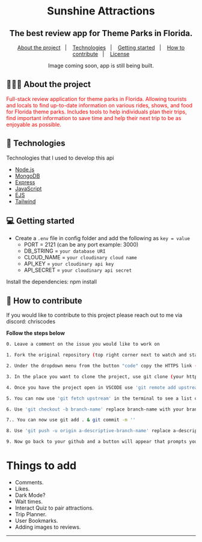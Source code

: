 <h1 align="center">
 Sunshine Attractions
</h1>

<h2 align="center">
 The best review app for Theme Parks in Florida.
</h2>

<p align="center">
  <a href="#-about-the-project">About the project</a>&nbsp;&nbsp;&nbsp;|&nbsp;&nbsp;&nbsp;
  <a href="#-technologies">Technologies</a>&nbsp;&nbsp;&nbsp;|&nbsp;&nbsp;&nbsp;
  <a href="#-getting-started">Getting started</a>&nbsp;&nbsp;&nbsp;|&nbsp;&nbsp;&nbsp;
  <a href="#-how-to-contribute">How to contribute</a>&nbsp;&nbsp;&nbsp;|&nbsp;&nbsp;&nbsp;
  <a href="#-license">License</a>
</p>

<p align="center">
Image coming soon, app is still being built.
</p>

## 👨🏻‍💻 About the project

<p align="left" style="color: red;">Full-stack review application for theme parks in Florida. Allowing tourists and locals to find up-to-date information on various rides, shows, and food for Florida theme parks. Includes tools to help individuals plan their trips, find important information to save time and help their next trip to be as enjoyable as possible. </p>

## 🚀 Technologies

Technologies that I used to develop this api

- [Node.js](https://nodejs.org/en/)
- [MongoDB](https://www.w3schools.com/mongodb/)
- [Express](https://expressjs.com/pt-br/)
- [JavaScript](https://www.javascript.com/)
- [EJS](https://ejs.co/)
- [Tailwind](tailwindcss.com)

## 💻 Getting started

- Create a `.env` file in config folder and add the following as `key = value`
  - PORT = 2121 (can be any port example: 3000)
  - DB_STRING = `your database URI`
  - CLOUD_NAME = `your cloudinary cloud name`
  - API_KEY = `your cloudinary api key`
  - API_SECRET = `your cloudinary api secret`

Install the dependencies: npm install

## 🤔 How to contribute

If you would like to contribute to this project please reach out to me via discord: chriscodes

**Follow the steps below**

```bash
0. Leave a comment on the issue you would like to work on 

1. Fork the original repository (top right corner next to watch and star buttons)

2. Under the dropdown menu from the button "code" copy the HTTPS link (from your forked repository) 'https://github.com/(your username)/Sunshine-attractions.git'

3. In the place you want to clone the project, use git clone (your https link here)

4. Once you have the project open in VSCODE use 'git remote add upstream  https://github.com/ChrisMunozCodes/Sunshine-attractions.git' in the terminal, this will track the main repository 

5. You can now use 'git fetch upstream' in the terminal to see a list of the different branches.

6. Use 'git checkout -b branch-name' replace branch-name with your branch. This will create a new branch for you to work within

7.. You can now use git add . & git commit -m '' 

8. Use 'git push -u origin a-descriptive-branch-name' replace a-descriptive-branch-name with your branch name (this will push all your code)

9. Now go back to your github and a button will appear that prompts you to make a pull request
```

# Things to add
- Comments.
- Likes.
- Dark Mode?
- Wait times.
- Interact Quiz to pair attractions.
- Trip Planner.
- User Bookmarks.
- Adding images to reviews.

---
